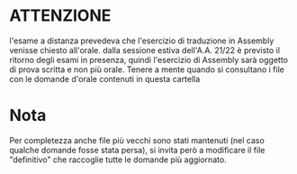 # ATTENZIONE

l'esame a distanza prevedeva che l'esercizio di traduzione in Assembly venisse chiesto all'orale. 
dalla sessione estiva dell'A.A. 21/22 è previsto il ritorno degli esami in presenza,
quindi l'esercizio di Assembly sarà oggetto di prova scritta e non più orale. Tenere a mente quando
si consultano i file con le domande d'orale contenuti in questa cartella

# Nota
Per completezza anche file più vecchi sono stati mantenuti (nel caso qualche domande fosse stata persa), si invita però a modificare il file "definitivo" che raccoglie tutte le domande più aggiornato.
